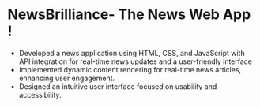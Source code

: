# NewsBrilliance- The News Web App !
  - Developed a news application using HTML, CSS, and JavaScript with API integration for real-time news updates and a user-friendly interface
  - Implemented dynamic content rendering for real-time news articles, enhancing user engagement.
  - Designed an intuitive user interface focused on usability and accessibility.

